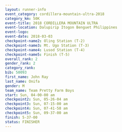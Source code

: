 ```yaml
---
layout: runner-info 
event_category: cordillera-mountain-ultra-2018 
category_km: 50K 
event-title: 2018 CORDILLERA MOUNTAIN ULTRA 
event-location: Dalupirip Itogon Benguet Philippines 
event-logo: 
event-date: 2018-03-03 
checkpoint-name2: Oling Station (T-2) 
checkpoint-name3: Mt. Ugo Station (T-3) 
checkpoint-name4: Lusod Station (T-4) 
checkpoint-name5: Finish (T-5) 
overall_rank: 2
gender_rank: 2
category_rank: 
bib: 50093
first_name: John Ray
last_name: Onifa
gender: M
team_name: Team Pretty Farm Boys
start: Sun, 04-00-00 am
checkpoint2: Sun, 05-26-04 am
checkpoint3: Sun, 07-15-00 am
checkpoint4: Sun, 07-41-58 am
checkpoint5: Sun, 09-37-00 am
finish: 5-37-00
status: FINISHER
---
```

